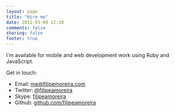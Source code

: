 ```yaml
---
layout: page
title: "Hire me"
date: 2012-03-09 12:10
comments: false
sharing: false
footer: true
---
```


I'm available for mobile and web development work using Ruby and JavaScript. 

Get in touch:

* Email: [me@filipemoreira.com](mailto:me@filipemoreira.com)
* Twitter: [@filipeamoreira](http://twitter.com/filipeamoreira)
* Skype: [filipeamoreira](skype:filipeamoreira?call)
* Github: [github.com/filipeamoreira](http://github.com/filipeamoreira)
